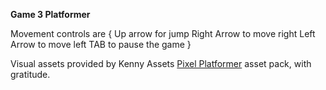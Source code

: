 **Game 3 Platformer**

Movement controls are
{
Up arrow for jump
Right Arrow to move right
Left Arrow to move left
TAB to pause the game
}

Visual assets provided by Kenny Assets [Pixel Platformer](https://kenney.nl/assets/pixel-platformer) asset pack, with gratitude. 